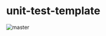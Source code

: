 # unit-test-template

![master](https://github.com/pllee4/unit-test-template/workflows/CI/badge.svg)